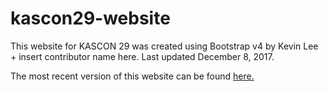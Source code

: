 # kascon29-website
This website for KASCON 29 was created using Bootstrap v4 by Kevin Lee + insert contributor name here. Last updated December 8, 2017.

The most recent version of this website can be found [here.](https://github.com/kascon29/kascon29.github.io "KASCON 29 Website")
